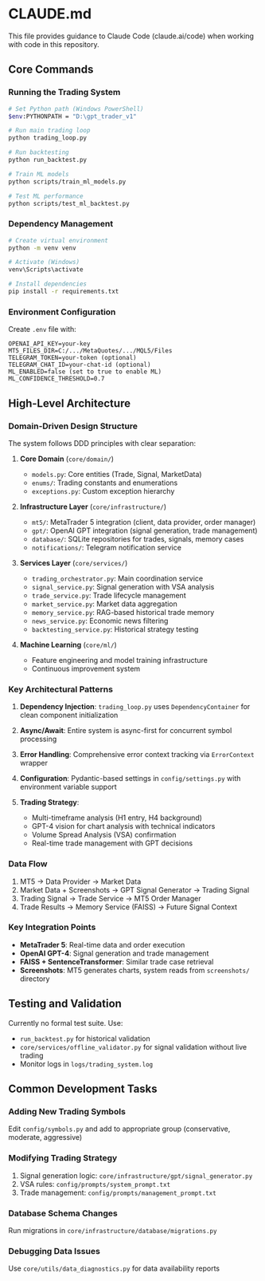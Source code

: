 # CLAUDE.md

This file provides guidance to Claude Code (claude.ai/code) when working with code in this repository.

## Core Commands

### Running the Trading System
```bash
# Set Python path (Windows PowerShell)
$env:PYTHONPATH = "D:\gpt_trader_v1"

# Run main trading loop
python trading_loop.py

# Run backtesting
python run_backtest.py

# Train ML models
python scripts/train_ml_models.py

# Test ML performance
python scripts/test_ml_backtest.py
```

### Dependency Management
```bash
# Create virtual environment
python -m venv venv

# Activate (Windows)
venv\Scripts\activate

# Install dependencies
pip install -r requirements.txt
```

### Environment Configuration
Create `.env` file with:
```
OPENAI_API_KEY=your-key
MT5_FILES_DIR=C:/.../MetaQuotes/.../MQL5/Files
TELEGRAM_TOKEN=your-token (optional)
TELEGRAM_CHAT_ID=your-chat-id (optional)
ML_ENABLED=false (set to true to enable ML)
ML_CONFIDENCE_THRESHOLD=0.7
```

## High-Level Architecture

### Domain-Driven Design Structure
The system follows DDD principles with clear separation:

1. **Core Domain** (`core/domain/`)
   - `models.py`: Core entities (Trade, Signal, MarketData)
   - `enums/`: Trading constants and enumerations
   - `exceptions.py`: Custom exception hierarchy

2. **Infrastructure Layer** (`core/infrastructure/`)
   - `mt5/`: MetaTrader 5 integration (client, data provider, order manager)
   - `gpt/`: OpenAI GPT integration (signal generation, trade management)
   - `database/`: SQLite repositories for trades, signals, memory cases
   - `notifications/`: Telegram notification service

3. **Services Layer** (`core/services/`)
   - `trading_orchestrator.py`: Main coordination service
   - `signal_service.py`: Signal generation with VSA analysis
   - `trade_service.py`: Trade lifecycle management
   - `market_service.py`: Market data aggregation
   - `memory_service.py`: RAG-based historical trade memory
   - `news_service.py`: Economic news filtering
   - `backtesting_service.py`: Historical strategy testing

4. **Machine Learning** (`core/ml/`)
   - Feature engineering and model training infrastructure
   - Continuous improvement system

### Key Architectural Patterns

1. **Dependency Injection**: `trading_loop.py` uses `DependencyContainer` for clean component initialization

2. **Async/Await**: Entire system is async-first for concurrent symbol processing

3. **Error Handling**: Comprehensive error context tracking via `ErrorContext` wrapper

4. **Configuration**: Pydantic-based settings in `config/settings.py` with environment variable support

5. **Trading Strategy**:
   - Multi-timeframe analysis (H1 entry, H4 background)
   - GPT-4 vision for chart analysis with technical indicators
   - Volume Spread Analysis (VSA) confirmation
   - Real-time trade management with GPT decisions

### Data Flow
1. MT5 → Data Provider → Market Data
2. Market Data + Screenshots → GPT Signal Generator → Trading Signal
3. Trading Signal → Trade Service → MT5 Order Manager
4. Trade Results → Memory Service (FAISS) → Future Signal Context

### Key Integration Points
- **MetaTrader 5**: Real-time data and order execution
- **OpenAI GPT-4**: Signal generation and trade management
- **FAISS + SentenceTransformer**: Similar trade case retrieval
- **Screenshots**: MT5 generates charts, system reads from `screenshots/` directory

## Testing and Validation

Currently no formal test suite. Use:
- `run_backtest.py` for historical validation
- `core/services/offline_validator.py` for signal validation without live trading
- Monitor logs in `logs/trading_system.log`

## Common Development Tasks

### Adding New Trading Symbols
Edit `config/symbols.py` and add to appropriate group (conservative, moderate, aggressive)

### Modifying Trading Strategy
1. Signal generation logic: `core/infrastructure/gpt/signal_generator.py`
2. VSA rules: `config/prompts/system_prompt.txt`
3. Trade management: `config/prompts/management_prompt.txt`

### Database Schema Changes
Run migrations in `core/infrastructure/database/migrations.py`

### Debugging Data Issues
Use `core/utils/data_diagnostics.py` for data availability reports